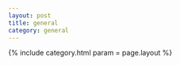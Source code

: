 ```yaml
---
layout: post
title: general
category: general
---
```


{% include category.html param = page.layout %}
